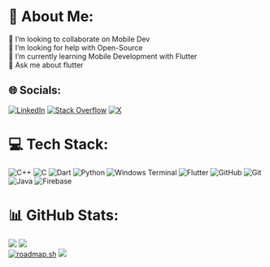 # 💫 About Me:
👯 I’m looking to collaborate on Mobile Dev<br>🤝 I’m looking for help with Open-Source<br>🌱 I’m currently learning Mobile Development with Flutter<br>💬 Ask me about flutter 


## 🌐 Socials:
[![LinkedIn](https://img.shields.io/badge/LinkedIn-%230077B5.svg?logo=linkedin&logoColor=white)](https://linkedin.com/in/ipriyanshu19) [![Stack Overflow](https://img.shields.io/badge/-Stackoverflow-FE7A16?logo=stack-overflow&logoColor=white)](https://stackoverflow.com/users/21895086/priyanshu-sharma) [![X](https://img.shields.io/badge/X-black.svg?logo=X&logoColor=white)](https://x.com/i_Priyanshu19) 

# 💻 Tech Stack:
![C++](https://img.shields.io/badge/c++-%2300599C.svg?style=flat&logo=c%2B%2B&logoColor=white) ![C](https://img.shields.io/badge/c-%2300599C.svg?style=flat&logo=c&logoColor=white) ![Dart](https://img.shields.io/badge/dart-%230175C2.svg?style=flat&logo=dart&logoColor=white) ![Python](https://img.shields.io/badge/python-3670A0?style=flat&logo=python&logoColor=ffdd54) ![Windows Terminal](https://img.shields.io/badge/Windows%20Terminal-%234D4D4D.svg?style=flat&logo=windows-terminal&logoColor=white) ![Flutter](https://img.shields.io/badge/Flutter-%2302569B.svg?style=flat&logo=Flutter&logoColor=white) ![GitHub](https://img.shields.io/badge/github-%23121011.svg?style=flat&logo=github&logoColor=white) ![Git](https://img.shields.io/badge/git-%23F05033.svg?style=flat&logo=git&logoColor=white) ![Java](https://img.shields.io/badge/java-%23ED8B00.svg?style=flat&logo=openjdk&logoColor=white) ![Firebase](https://img.shields.io/badge/firebase-%23039BE5.svg?style=flat&logo=firebase)
# 📊 GitHub Stats:
![](https://github-readme-stats.vercel.app/api?username=iPriyanshu19&theme=dark&hide_border=false&include_all_commits=true&count_private=true)<nbsp><nbsp>
![](https://github-readme-streak-stats.herokuapp.com/?user=iPriyanshu19&theme=dark&hide_border=false)<br/>
[![roadmap.sh](https://roadmap.sh/card/wide/64d85189aa497d7fa52d6db3?variant=dark&roadmaps=flutter)](https://roadmap.sh)<nbsp><nbsp>
![](https://github-readme-stats.vercel.app/api/top-langs/?username=iPriyanshu19&theme=dark&hide_border=false&include_all_commits=true&count_private=true&layout=compact)

